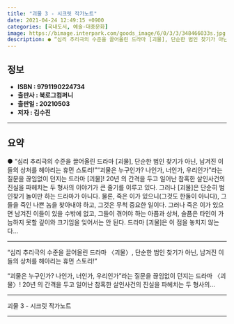 ```yaml
---
title: "괴물 3 - 시크릿 작가노트"
date: 2021-04-24 12:49:15 +0900
categories: [국내도서, 예술-대중문화]
image: https://bimage.interpark.com/goods_image/6/0/3/3/348466033s.jpg
description: ● “심리 추리극의 수준을 끌어올린 드라마 [괴물], 단순한 범인 찾기가 아닌, 남겨진 이들의 상처를 헤아리는 휴먼 스토리!”“괴물은 누구인가? 나인가, 너인가, 우리인가”라는 질문을 끊임없이 던지는 드라마 [괴물]! 20년 의 간격을 두고 일어난 참혹한 살인사건의 진실을 파헤치는 두
---
```


## **정보**

- **ISBN : 9791190224734**
- **출판사 : 북로그컴퍼니**
- **출판일 : 20210503**
- **저자 : 김수진**

------



## **요약**

●  “심리 추리극의 수준을 끌어올린 드라마 [괴물], 단순한 범인 찾기가 아닌, 남겨진 이들의 상처를 헤아리는 휴먼 스토리!”“괴물은 누구인가? 나인가, 너인가, 우리인가”라는 질문을 끊임없이 던지는 드라마 [괴물]! 20년 의 간격을 두고 일어난 참혹한 살인사건의 진실을 파헤치는 두 형사의 이야기가 큰 줄기를 이루고 있다.  그러나 [괴물]은 단순히 범인찾기 놀이만 하는 드라마가 아니다. 물론, 죽은 이가 있으니(그것도 한둘이 아니다), 그들을 죽인 나쁜 놈을 찾아내야 하고, 그것은 무척 중요한 일이다. 그러나 죽은 이가 있으면 남겨진 이들이 있을 수밖에 없고, 그들이 겪어야 하는 아픔과 상처, 슬픔은 타인이 가늠하지 못할 깊이와 크기임을 잊어서는 안 된다. 드라마 [괴물]은 이 점을 놓치지 않는다...

------

“심리 추리극의 수준을 끌어올린 드라마 〈괴물〉,
단순한 범인 찾기가 아닌, 남겨진 이들의 상처를 헤아리는 휴먼 스토리!”

“괴물은 누구인가? 나인가, 너인가, 우리인가”라는 질문을 끊임없이 던지는 드라마 〈괴물〉! 20년 의 간격을 두고 일어난 참혹한 살인사건의 진실을 파헤치는 두 형사의... 

------


괴물 3 - 시크릿 작가노트 

------


